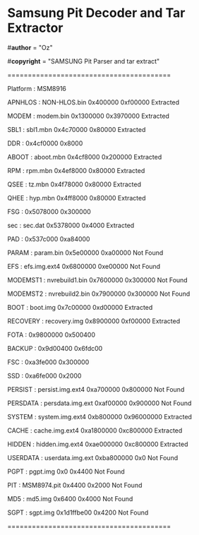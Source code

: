 # Samsung Pit Decoder and Tar Extractor 

#__author__ = "Oz"

#__copyright__ = "SAMSUNG Pit Parser and tar extract"


========================================

Platform     : MSM8916

APNHLOS      : NON-HLOS.bin         0x400000     0xf00000     Extracted

MODEM        : modem.bin            0x1300000    0x3970000    Extracted

SBL1         : sbl1.mbn             0x4c70000    0x80000      Extracted

DDR          :                      0x4cf0000    0x8000

ABOOT        : aboot.mbn            0x4cf8000    0x200000     Extracted

RPM          : rpm.mbn              0x4ef8000    0x80000      Extracted

QSEE         : tz.mbn               0x4f78000    0x80000      Extracted

QHEE         : hyp.mbn              0x4ff8000    0x80000      Extracted

FSG          :                      0x5078000    0x300000

sec          : sec.dat              0x5378000    0x4000       Extracted

PAD          :                      0x537c000    0xa84000

PARAM        : param.bin            0x5e00000    0xa00000     Not Found

EFS          : efs.img.ext4         0x6800000    0xe00000     Not Found

MODEMST1     : nvrebuild1.bin       0x7600000    0x300000     Not Found

MODEMST2     : nvrebuild2.bin       0x7900000    0x300000     Not Found

BOOT         : boot.img             0x7c00000    0xd00000     Extracted

RECOVERY     : recovery.img         0x8900000    0xf00000     Extracted

FOTA         :                      0x9800000    0x500400

BACKUP       :                      0x9d00400    0x6fdc00

FSC          :                      0xa3fe000    0x300000

SSD          :                      0xa6fe000    0x2000

PERSIST      : persist.img.ext4     0xa700000    0x800000     Not Found

PERSDATA     : persdata.img.ext     0xaf00000    0x900000     Not Found

SYSTEM       : system.img.ext4      0xb800000    0x96000000   Extracted

CACHE        : cache.img.ext4       0xa1800000   0xc800000    Extracted

HIDDEN       : hidden.img.ext4      0xae000000   0xc800000    Extracted

USERDATA     : userdata.img.ext     0xba800000   0x0          Not Found

PGPT         : pgpt.img             0x0          0x4400       Not Found

PIT          : MSM8974.pit          0x4400       0x2000       Not Found

MD5          : md5.img              0x6400       0x4000       Not Found

SGPT         : sgpt.img             0x1d1ffbe00  0x4200       Not Found

========================================
